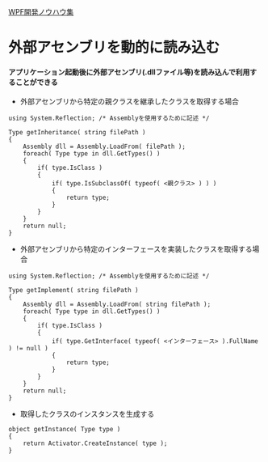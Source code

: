 [WPF開発ノウハウ集](../index.md)
# 外部アセンブリを動的に読み込む

#### アプリケーション起動後に外部アセンブリ(.dllファイル等)を読み込んで利用することができる


- 外部アセンブリから特定の親クラスを継承したクラスを取得する場合
```
using System.Reflection; /* Assemblyを使用するために記述 */

Type getInheritance( string filePath )
{
    Assembly dll = Assembly.LoadFrom( filePath );
    foreach( Type type in dll.GetTypes() )
    {
        if( type.IsClass )
        {
            if( type.IsSubclassOf( typeof( <親クラス> ) ) )
            {
                return type;
            }
        }
    }
    return null;
}
```

- 外部アセンブリから特定のインターフェースを実装したクラスを取得する場合
```
using System.Reflection; /* Assemblyを使用するために記述 */

Type getImplement( string filePath )
{
    Assembly dll = Assembly.LoadFrom( string filePath );
    foreach( Type type in dll.GetTypes() )
    {
        if( type.IsClass )
        {
            if( type.GetInterface( typeof( <インターフェース> ).FullName ) != null )
            {
                return type;
            }
        }
    }
    return null;
}
```

- 取得したクラスのインスタンスを生成する
```
object getInstance( Type type )
{
    return Activator.CreateInstance( type );
}
```
